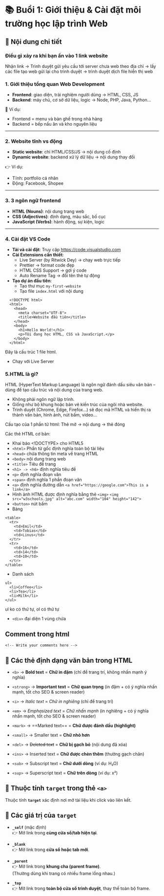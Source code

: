 # 📚 Buổi 1: Giới thiệu & Cài đặt môi trường học lập trình Web  

## 📝 Nội dung chi tiết

### Điều gì xảy ra khi bạn ấn vào 1 link website

Nhận link ->  Trình duyệt gửi yêu cầu tới server chưa web theo địa chỉ -> lấy các file tạo web gửi lại cho trình duyệt -> trình duyệt dịch file hiển thị web


### 1. Giới thiệu tổng quan Web Development
- **Frontend**: giao diện, trải nghiệm người dùng → HTML, CSS, JS  
- **Backend**: máy chủ, cơ sở dữ liệu, logic → Node, PHP, Java, Python...  

📌 Ví dụ:  
- Frontend = menu và bàn ghế trong nhà hàng  
- Backend = bếp nấu ăn và kho nguyên liệu  

---

### 2. Website tĩnh vs động
- **Static website**: chỉ HTML/CSS/JS → nội dung cố định  
- **Dynamic website**: backend xử lý dữ liệu → nội dung thay đổi  

👉 Ví dụ:  
- Tĩnh: portfolio cá nhân  
- Động: Facebook, Shopee  

---

### 3. 3 ngôn ngữ frontend
- **HTML (Nouns)**: nội dung trang web  
- **CSS (Adjectives)**: định dạng, màu sắc, bố cục  
- **JavaScript (Verbs)**: hành động, sự kiện, logic

---

### 4. Cài đặt VS Code
- **Tải và cài đặt**:
  Truy cập https://code.visualstudio.com
- **Cài Extensions cần thiết**:  
  - Live Server (by Ritwick Dey) → chạy web trực tiếp  
  - Prettier → format code đẹp  
  - HTML CSS Support → gợi ý code  
  - Auto Rename Tag → đổi tên thẻ tự động
- **Tạo dự án đầu tiên**:
  -  Tạo thư mục `my-first-website`
  -  Tạo file `index.html` với nội dung
 
```
  <!DOCTYPE html>
  <html>
    <head>
      <meta charset="UTF-8">
      <title>Website đầu tiên</title>
    </head>
    <body>
      <h1>Hello World!</h1>
      <p>Tôi đang học HTML, CSS và JavaScript.</p>
    </body>
  </html>
```
Đây là cấu trúc 1 file html.
  -  Chạy với Live Server

 ### 5.HTML là gì?
 HTML (HyperText Markup Language) là ngôn ngữ đánh dấu siêu văn bản – dùng để tạo cấu trúc và nội dung của trang web.
 - Không phải ngôn ngữ lập trình.
 - Giống như bộ khung hoặc bản vẽ kiến trúc của ngôi nhà website.
 - Trình duyệt (Chrome, Edge, Firefox…) sẽ đọc mã HTML và hiển thị ra thành văn bản, hình ảnh, nút bấm, video…

 Cấu tạo của 1 phần tử html: 
 Thẻ mở -> nội dung -> thẻ đóng

 Các thẻ HTML cơ bản:
 - Khai báo <!DOCTYPE> cho HTML5
 - `<html>` Phần tử gốc định nghĩa toàn bộ tài liệu
 - `<head>` chứa thông tin meta về trang HTML
 - `<body>` nội dung trang web
 - `<title>` Tiêu đề trang
 - `<h1> -> <h6>` định nghĩa tiêu đề
 - `<p>` định nghĩa đoạn văn
 - `<span>` định nghĩa 1 phần đoạn văn
 - `<a>` định nghĩa đường dẫn
   ```<a href="https://google.com">This is a link</a>```
 - Hình ảnh HTML được định nghĩa bằng thẻ `<img>`
   `<img src="w3schools.jpg" alt="abc.com" width="104" height="142">`
 - `<button>` nút bấm
 - Bảng
  ```
  <table>
    <tr>
      <td>Emil</td>
      <td>Tobias</td>
      <td>Linus</td>
    </tr>
    <tr>
      <td>16</td>
      <td>14</td>
      <td>10</td>
    </tr>
  </table>
  ```
  - Danh sách 
  ```
  ul>
    <li>Coffee</li>
    <li>Tea</li>
    <li>Milk</li>
  </ul>
  ```
  ul ko có thứ tự, ol có thứ tự
  - `<div>` đại diện 1 vùng chứa

## Comment trong html
`<!-- Write your comments here -->`

## 📌 Các thẻ định dạng văn bản trong HTML

- `<b>` → **Bold text** = **Chữ in đậm** (chỉ để trang trí, không nhấn mạnh ý nghĩa)  
- `<strong>` → **Important text** = **Chữ quan trọng** (in đậm + có ý nghĩa nhấn mạnh, tốt cho SEO & screen reader)  

- `<i>` → *Italic text* = *Chữ in nghiêng* (chỉ để trang trí)  
- `<em>` → *Emphasized text* = *Chữ nhấn mạnh* (in nghiêng + có ý nghĩa nhấn mạnh, tốt cho SEO & screen reader)  

- `<mark>` → ==Marked text== = **Chữ được đánh dấu (highlight)**  

- `<small>` → Smaller text = **Chữ nhỏ hơn**  

- `<del>` → ~~Deleted text~~ = **Chữ bị gạch bỏ** (nội dung đã xóa)  
- `<ins>` → Inserted text = **Chữ được chèn thêm** (thường gạch chân)  

- `<sub>` → Subscript text = **Chữ dưới dòng** (ví dụ: H₂O)  
- `<sup>` → Superscript text = **Chữ trên dòng** (ví dụ: x²)

  


## 📌 Thuộc tính `target` trong thẻ `<a>`

Thuộc tính **`target`** xác định nơi mở tài liệu khi click vào liên kết.  

## 🔹 Các giá trị của `target`

- **`_self`** (mặc định)  
  👉 Mở link trong **cùng cửa sổ/tab hiện tại**.  

- **`_blank`**  
  👉 Mở link trong **cửa sổ hoặc tab mới**.  

- **`_parent`**  
  👉 Mở link trong **khung cha (parent frame)**.  
  (Thường dùng khi trang có nhiều frame lồng nhau.)  

- **`_top`**  
  👉 Mở link trong **toàn bộ cửa sổ trình duyệt**, thay thế toàn bộ frame.  

  
   
 
